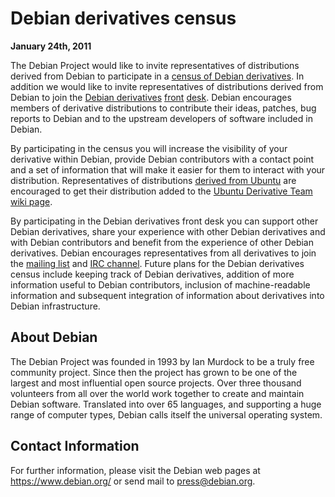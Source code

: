 
Debian derivatives census
=========================


**January 24th, 2011**


The Debian Project would like to invite representatives of distributions
derived from Debian to participate in a [census of Debian
derivatives](https://wiki.debian.org/Derivatives/Census).
In addition we would like to invite representatives of distributions
derived from Debian to join the [Debian derivatives](https://wiki.debian.org/Derivatives) [front](https://wiki.debian.org/DerivativesFrontDesk) [desk](https://www.debian.org/News/2010/20100629).
Debian encourages members of derivative distributions to contribute
their ideas, patches, bug reports to Debian and to the upstream
developers of software included in Debian.


By participating in the census you will increase the visibility of your
derivative within Debian, provide Debian contributors with a contact
point and a set of information that will make it easier for them to
interact with your distribution. Representatives of distributions
[derived from
Ubuntu](https://wiki.ubuntu.com/DerivativeTeam/Derivatives) are encouraged to get their distribution added to
the [Ubuntu
Derivative Team wiki page](https://wiki.ubuntu.com/DerivativeTeam/Derivatives).


By participating in the Debian derivatives front desk you can support
other Debian derivatives, share your experience with other Debian
derivatives and with Debian contributors and benefit from the experience
of other Debian derivatives. Debian encourages representatives from all
derivatives to join the [mailing list](https://lists.debian.org/debian-derivatives/) and [IRC channel](irc://irc.debian.org/debian-derivatives).
Future plans for the Debian derivatives census include keeping track of
Debian derivatives, addition of more information useful to Debian
contributors, inclusion of machine-readable information and subsequent
integration of information about derivatives into Debian infrastructure.


About Debian
------------



The Debian Project was founded in 1993 by Ian Murdock to be a truly
free community project. Since then the project has grown to be one of
the largest and most influential open source projects. Over three
thousand volunteers from all over the world work together to create and
maintain Debian software. Translated into over 65 languages, and
supporting a huge range of computer types, Debian calls itself the
universal operating system.



Contact Information
-------------------


For further information, please visit the Debian web pages at
<https://www.debian.org/> or send mail to
<press@debian.org>.



